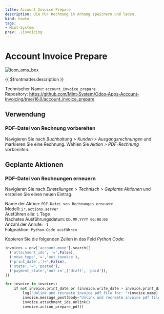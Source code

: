 ```yaml
---
title: Account Invoice Prepare
description: Die PDF Rechnung im Anhang speichern und laden.
kind: howto
tags:
- Mint-System
prev: ./invoicing
---
```

# Account Invoice Prepare
![icon_oms_box](../attachments/icons_odoo_mint_system.png)

{{ $frontmatter.description }}

Technischer Name: `account_invoice_prepare`\
Repository: <https://github.com/Mint-System/Odoo-Apps-Account-Invoicing/tree/16.0/account_invoice_prepare>

## Verwendung

### PDF-Datei von Rechnung vorbereiten

Navigieren Sie nach *Buchhaltung > Kunden > Ausgangsrechnungen* und markieren Sie eine Rechnung. Wählen Sie *Aktion > PDF-Rechnung vorbereiten*.

## Geplante Aktionen

### PDF-Datei von Rechnungen erneuern

Navigieren Sie nach *Einstellungen > Technisch > Geplante Aktionen* und erstellen Sie einen neuen Eintrag:

Name der Aktion: `PDF-Datei von Rechnungen erneuern`\
Modell: `ir.actions.server`\
Ausführen alle: `1` Tage\
Nächstes Ausführungsdatum: `DD.MM.YYYY 06:00:00`\
Anzahl der Anrufe: `-1`\
Folgeaktion: `Python-Code ausführen`

Kopieren Sie die folgenden Zeilen in das Feld *Python Code*:

```python
invoices = env['account.move'].search([
  ('attachment_ids','!=',False),
  ('move_type','=','out_invoice'),
  ('print_date','!=',False),
  ('state','=','posted'),
  ('payment_state','not in',['draft', 'paid']),
])

for invoice in invoices:
    if not invoice.print_date or (invoice.write_date > invoice.print_date):
        log("Unlink and recreate invoice pdf file for: "+invoice.name)
        invoice.message_post(body="Unlink and recreate invoice pdf file.")
        invoice.attachment_ids.unlink()
        invoice.action_prepare_pdf()
```
